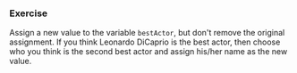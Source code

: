 ### Exercise

Assign a new value to the variable `bestActor`, but don't remove the original assignment. If you think Leonardo DiCaprio is the best actor, then choose who you think is the second best actor and assign his/her name as the new value.
